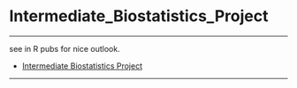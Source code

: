 # Intermediate_Biostatistics_Project

***
see in R pubs for nice outlook.

- [Intermediate Biostatistics Project](http://rpubs.com/Yousuf/436025)

***
